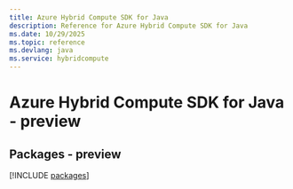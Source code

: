 ```yaml
---
title: Azure Hybrid Compute SDK for Java
description: Reference for Azure Hybrid Compute SDK for Java
ms.date: 10/29/2025
ms.topic: reference
ms.devlang: java
ms.service: hybridcompute
---
```

# Azure Hybrid Compute SDK for Java - preview
## Packages - preview
[!INCLUDE [packages](hybrid-compute-index.md)]